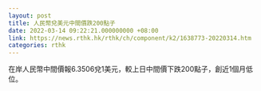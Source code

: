 ```yaml
---
layout: post
title: 人民幣兌美元中間價跌200點子
date: 2022-03-14 09:22:21.000000000 +08:00
link: https://news.rthk.hk/rthk/ch/component/k2/1638773-20220314.htm
categories: rthk
---
```


在岸人民幣中間價報6.3506兌1美元，較上日中間價下跌200點子，創近1個月低位。
